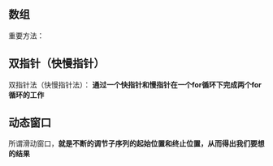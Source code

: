 ## 数组

重要方法：

## 双指针（快慢指针）

双指针法（快慢指针法）： **通过一个快指针和慢指针在一个for循环下完成两个for循环的工作**

## 动态窗口

所谓滑动窗口，**就是不断的调节子序列的起始位置和终止位置，从而得出我们要想的结果**

